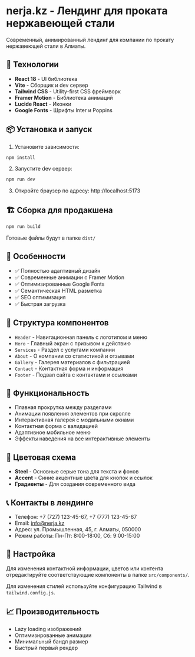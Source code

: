 # nerja.kz - Лендинг для проката нержавеющей стали

Современный, анимированный лендинг для компании по прокату нержавеющей стали в Алматы.

## 🚀 Технологии

- **React 18** - UI библиотека
- **Vite** - Сборщик и dev сервер
- **Tailwind CSS** - Utility-first CSS фреймворк
- **Framer Motion** - Библиотека анимаций
- **Lucide React** - Иконки
- **Google Fonts** - Шрифты Inter и Poppins

## 📦 Установка и запуск

1. Установите зависимости:
```bash
npm install
```

2. Запустите dev сервер:
```bash
npm run dev
```

3. Откройте браузер по адресу: http://localhost:5173

## 🏗️ Сборка для продакшена

```bash
npm run build
```

Готовые файлы будут в папке `dist/`

## 📱 Особенности

- ✅ Полностью адаптивный дизайн
- ✅ Современные анимации с Framer Motion
- ✅ Оптимизированные Google Fonts
- ✅ Семантическая HTML разметка
- ✅ SEO оптимизация
- ✅ Быстрая загрузка

## 🎨 Структура компонентов

- `Header` - Навигационная панель с логотипом и меню
- `Hero` - Главный экран с призывом к действию
- `Services` - Раздел с услугами компании
- `About` - О компании со статистикой и отзывами
- `Gallery` - Галерея материалов с фильтрацией
- `Contact` - Контактная форма и информация
- `Footer` - Подвал сайта с контактами и ссылками

## 🎯 Функциональность

- Плавная прокрутка между разделами
- Анимации появления элементов при скролле
- Интерактивная галерея с модальными окнами
- Контактная форма с валидацией
- Адаптивное мобильное меню
- Эффекты наведения на все интерактивные элементы

## 🎨 Цветовая схема

- **Steel** - Основные серые тона для текста и фонов
- **Accent** - Синие акцентные цвета для кнопок и ссылок
- **Градиенты** - Для создания современного вида

## 📞 Контакты в лендинге

- Телефон: +7 (727) 123-45-67, +7 (777) 123-45-67
- Email: info@nerja.kz
- Адрес: ул. Промышленная, 45, г. Алматы, 050000
- Режим работы: Пн-Пт: 8:00-18:00, Сб: 9:00-15:00

## 🔧 Настройка

Для изменения контактной информации, цветов или контента отредактируйте соответствующие компоненты в папке `src/components/`.

Для изменения стилей используйте конфигурацию Tailwind в `tailwind.config.js`.

## 📈 Производительность

- Lazy loading изображений
- Оптимизированные анимации
- Минимальный бандл размер
- Быстрый первый рендер